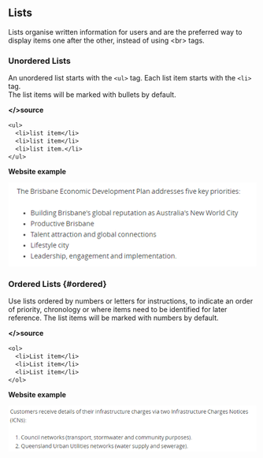 ## Lists

Lists organise written information for users and are the preferred way to display items one after the other, instead of using &lt;br&gt; tags.

### Unordered Lists

An unordered list starts with the `<ul>` tag. Each list item starts with the `<li>` tag.  
 The list items will be marked with bullets by default.

**&lt;/&gt;source**

```
<ul>
  <li>list item</li>
  <li>list item</li>
  <li>list item.</li>
</ul>
```

**Website example**

![](/assets/lists-unordered.PNG)

### Ordered Lists {#ordered}

Use lists ordered by numbers or letters for instructions, to indicate an order of
 priority, chronology or where items need to be identified for later reference.
 The list items will be marked with numbers by default.

**&lt;/&gt;source**

```
<ol>
  <li>List item</li>
  <li>List item</li>
  <li>List item</li>
</ol>
```

**Website example**

![](/assets/lists-ordered.PNG)

### 



